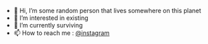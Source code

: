 - 👋 Hi, I’m some random person that lives somewhere on this planet
- 👀 I’m interested in existing
- 🌱 I’m currently surviving
- 📫 How to reach me :
<a href="https://www.instagram.com/dead_boii0909/?hl=en">@instagram</a>

<!---
foster0909/foster0909 is a ✨ special ✨ repository because its `README.md` (this file) appears on your GitHub profile.
You can click the Preview link to take a look at your changes.
--->
